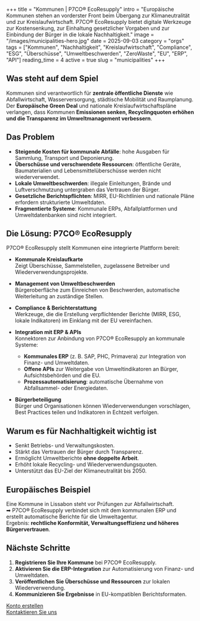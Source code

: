 +++
title = "Kommunen | P7CO® EcoResupply"
intro = "Europäische Kommunen stehen an vorderster Front beim Übergang zur Klimaneutralität und zur Kreislaufwirtschaft. P7CO® EcoResupply bietet digitale Werkzeuge zur Kostensenkung, zur Einhaltung gesetzlicher Vorgaben und zur Einbindung der Bürger in die lokale Nachhaltigkeit."
image = "/images/municipalities-hero.jpg"
date = 2025-09-03
category = "orgs"
tags = ["Kommunen", "Nachhaltigkeit", "Kreislaufwirtschaft", "Compliance", "ESG", "Überschüsse", "Umweltbeschwerden", "ZeroWaste", "EU", "ERP", "API"]
reading_time = 4
active = true
slug = "municipalities"
+++

## Was steht auf dem Spiel
Kommunen sind verantwortlich für **zentrale öffentliche Dienste** wie Abfallwirtschaft, Wasserversorgung, städtische Mobilität und Raumplanung.  
Der **Europäische Green Deal** und nationale Kreislaufwirtschaftspläne verlangen, dass Kommunen **Emissionen senken, Recyclingquoten erhöhen und die Transparenz im Umweltmanagement verbessern**.  

## Das Problem
- **Steigende Kosten für kommunale Abfälle**: hohe Ausgaben für Sammlung, Transport und Deponierung.  
- **Überschüsse und verschwendete Ressourcen**: öffentliche Geräte, Baumaterialien und Lebensmittelüberschüsse werden nicht wiederverwendet.  
- **Lokale Umweltbeschwerden**: illegale Einleitungen, Brände und Luftverschmutzung untergraben das Vertrauen der Bürger.  
- **Gesetzliche Berichtspflichten**: MIRR, EU-Richtlinien und nationale Pläne erfordern strukturierte Umweltdaten.  
- **Fragmentierte Systeme**: Kommunale ERPs, Abfallplattformen und Umweltdatenbanken sind nicht integriert.  

## Die Lösung: P7CO® EcoResupply
P7CO® EcoResupply stellt Kommunen eine integrierte Plattform bereit:

- **Kommunale Kreislaufkarte**  
  Zeigt Überschüsse, Sammelstellen, zugelassene Betreiber und Wiederverwendungsprojekte.  

- **Management von Umweltbeschwerden**  
  Bürgeroberfläche zum Einreichen von Beschwerden, automatische Weiterleitung an zuständige Stellen.  

- **Compliance & Berichterstattung**  
  Werkzeuge, die die Erstellung verpflichtender Berichte (MIRR, ESG, lokale Indikatoren) im Einklang mit der EU vereinfachen.  

- **Integration mit ERP & APIs**  
  Konnektoren zur Anbindung von P7CO® EcoResupply an kommunale Systeme:  
  - **Kommunales ERP** (z. B. SAP, PHC, Primavera) zur Integration von Finanz- und Umweltdaten.  
  - **Offene APIs** zur Weitergabe von Umweltindikatoren an Bürger, Aufsichtsbehörden und die EU.  
  - **Prozessautomatisierung**: automatische Übernahme von Abfallsammel- oder Energiedaten.  

- **Bürgerbeteiligung**  
  Bürger und Organisationen können Wiederverwendungen vorschlagen, Best Practices teilen und Indikatoren in Echtzeit verfolgen.  

## Warum es für Nachhaltigkeit wichtig ist
- Senkt Betriebs- und Verwaltungskosten.  
- Stärkt das Vertrauen der Bürger durch Transparenz.  
- Ermöglicht Umweltberichte **ohne doppelte Arbeit**.  
- Erhöht lokale Recycling- und Wiederverwendungsquoten.  
- Unterstützt das EU-Ziel der Klimaneutralität bis 2050.  

## Europäisches Beispiel
Eine Kommune in Lissabon steht vor Prüfungen zur Abfallwirtschaft.  
➡ P7CO® EcoResupply verbindet sich mit dem kommunalen ERP und erstellt automatische Berichte für die Umweltagentur.  
Ergebnis: **rechtliche Konformität, Verwaltungseffizienz und höheres Bürgervertrauen**.  

## Nächste Schritte
1. **Registrieren Sie Ihre Kommune** bei P7CO® EcoResupply.  
2. **Aktivieren Sie die ERP-Integration** zur Automatisierung von Finanz- und Umweltdaten.  
3. **Veröffentlichen Sie Überschüsse und Ressourcen** zur lokalen Wiederverwendung.  
4. **Kommunizieren Sie Ergebnisse** in EU-kompatiblen Berichtsformaten.  

[Konto erstellen](/de/Account/Register)  
[Kontaktieren Sie uns](/de/Home/Contact)  
